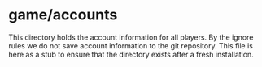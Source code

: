 # game/accounts

This directory holds the account information for all players. By the ignore
rules we do not save account information to the git repository. This file is
here as a stub to ensure that the directory exists after a fresh installation.
